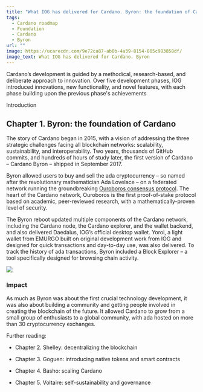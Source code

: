 ```yaml
---
title: "What IOG has delivered for Cardano. Byron: the foundation of Cardano"
tags:
  - Cardano roadmap
  - Foundation
  - Cardano
  - Byron
url: ""
image: https://ucarecdn.com/9e72ca87-ab0b-4a39-8154-805c983858df/
image_text: What IOG has delivered for Cardano. Byron
---
```


Cardano’s development is guided by a methodical, research-based, and deliberate approach to innovation. Over five development phases, IOG introduced innovations, new functionality, and novel features, with each phase building upon the previous phase's achievements

Introduction

## Chapter 1. Byron: the foundation of Cardano

The story of Cardano began in 2015, with a vision of addressing the three strategic challenges facing all blockchain networks: scalability, sustainability, and interoperability. Two years, thousands of GitHub commits, and hundreds of hours of study later, the first version of Cardano – Cardano Byron – shipped in September 2017.

Byron allowed users to buy and sell the ada cryptocurrency – so named after the revolutionary mathematician Ada Lovelace – on a federated network running the groundbreaking [Ouroboros consensus protocol](https://eprint.iacr.org/2016/889.pdf). The heart of the Cardano network, Ouroboros is the first proof-of-stake protocol based on academic, peer-reviewed research, with a mathematically-proven level of security.

The Byron reboot updated multiple components of the Cardano network, including the Cardano node, the Cardano explorer, and the wallet backend, and also delivered Daedalus, IOG’s official desktop wallet. Yoroi, a light wallet from EMURGO built on original development work from IOG and designed for quick transactions and day-to-day use, was also delivered. To track the history of ada transactions, Byron included a Block Explorer – a tool specifically designed for browsing chain activity.

![](https://ucarecdn.com/d1b508c1-28a6-4197-88ab-d789f47b0c0c/)

### Impact

As much as Byron was about the first crucial technology development, it was also about building a community and getting people involved in creating the blockchain of the future. It allowed Cardano to grow from a small group of enthusiasts to a global community, with ada hosted on more than 30 cryptocurrency exchanges.

Further reading:

*   Chapter 2. Shelley: decentralizing the blockchain
    
*   Chapter 3. Goguen: introducing native tokens and smart contracts
    
*   Chapter 4. Basho: scaling Cardano
    
*   Chapter 5. Voltaire: self-sustainability and governance
